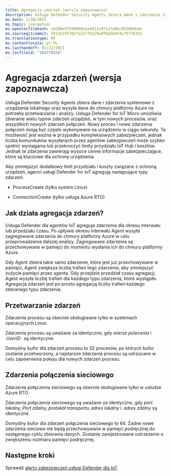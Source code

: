 ```yaml
---
title: Agregacja zdarzeń (wersja zapoznawcza)
description: Usługa Defender Security Agents zbiera dane i zdarzenia systemowe z urządzenia lokalnego oraz wysyła dane do chmury platformy Azure na potrzeby przetwarzania i analizy.
ms.date: 1/20/2021
ms.topic: conceptual
ms.openlocfilehash: c0280e97549009a1e4911c072a7a8ec052684b4e
ms.sourcegitcommit: f611b3f57027a21f7b229edf8a5b4f4c75f76331
ms.translationtype: MT
ms.contentlocale: pl-PL
ms.lasthandoff: 03/22/2021
ms.locfileid: "104779328"
---
```

# <a name="event-aggregation-preview"></a>Agregacja zdarzeń (wersja zapoznawcza)

Usługa Defender Security Agents zbiera dane i zdarzenia systemowe z urządzenia lokalnego oraz wysyła dane do chmury platformy Azure na potrzeby przetwarzania i analizy. Usługa Defender for IoT Micro umożliwia zbieranie wielu typów zdarzeń urządzeń, w tym nowych procesów, oraz wszystkich nowych zdarzeń połączeń. Nowy proces i nowe zdarzenia połączeń mogą być często wykonywane na urządzeniu w ciągu sekundy. Ta możliwość jest ważna w przypadku kompleksowych zabezpieczeń, jednak liczba komunikatów wysyłanych przez agentów zabezpieczeń może szybko spełnić wymagania lub przekroczyć limity przydziału IoT Hub i kosztów. Jednak te zdarzenia zawierają wysoce cenne informacje zabezpieczające, które są kluczowe dla ochrony urządzenia. 

Aby zmniejszyć dodatkowy limit przydziału i koszty związane z ochroną urządzeń, agenci usługi Defender for IoT agregują następujące typy zdarzeń: 

- ProcessCreate (tylko system Linux) 

- ConnectionCreate (tylko usługa Azure RTO) 

## <a name="how-does-event-aggregation-work"></a>Jak działa agregacja zdarzeń? 

Usługa Defender dla agentów IoT agreguje zdarzenia dla okresu interwału lub przedziału czasu. Po upływie okresu interwału Agent wysyła zagregowane zdarzenia do chmury platformy Azure w celu przeprowadzenia dalszej analizy. Zagregowane zdarzenia są przechowywane w pamięci do momentu wysłania ich do chmury platformy Azure. 

Gdy Agent zbiera takie samo zdarzenie, które jest już przechowywane w pamięci, Agent zwiększa liczbę trafień tego zdarzenia, aby zmniejszyć zużycie pamięci przez agenta. Gdy przejdzie przedział czasu agregacji, Agent wysyła liczbę trafień dla każdego typu zdarzenia, które wystąpiło. Agregacja zdarzeń jest po prostu agregacją liczby trafień każdego zebranego typu zdarzenia. 

## <a name="process-events"></a>Przetwarzanie zdarzeń 

Zdarzenia procesu są obecnie obsługiwane tylko w systemach operacyjnych Linux. 

Zdarzenia procesu są uważane za identyczne, gdy *wiersz polecenia* i  *UserID*   są identyczne. 

Domyślny bufor dla zdarzeń procesu to 32 procesów, po których bufor zostanie przetworzony, a najstarsze zdarzenia procesu są odrzucane w celu zapewnienia pokoju dla nowych zdarzeń procesu.  

## <a name="network-connection-events"></a>Zdarzenia połączenia sieciowego 

Zdarzenia połączenia sieciowego są obecnie obsługiwane tylko w usłudze Azure RTO. 

Zdarzenia połączenia sieciowego są uważane za identyczne, gdy *port lokalny*, *Port zdalny*, *protokół transportu*, *adres lokalny* i  *adres zdalny* są identyczne. 

Domyślny bufor dla zdarzeń połączenia sieciowego to 64. Żadne nowe zdarzenia sieciowe nie będą przechowywane w pamięci podręcznej do następnego cyklu zbierania danych. Zostanie zarejestrowane ostrzeżenie o zwiększeniu rozmiaru pamięci podręcznej.

## <a name="next-steps"></a>Następne kroki

Sprawdź [alerty zabezpieczeń usługi Defender dla IoT](concept-security-alerts.md).
